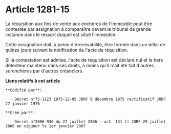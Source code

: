 # Article 1281-15

La réquisition aux fins de vente aux enchères de l'immeuble peut être contestée par assignation à comparaître devant le
tribunal de grande instance dans le ressort duquel est situé l'immeuble.

Cette assignation doit, à peine d'irrecevabilité, être formée dans un délai de quinze jours suivant la notification de l'acte
de réquisition.

Si la contestation est admise, l'acte de réquisition est déclaré nul et le tiers détenteur maintenu dans ses droits, à moins
qu'il n'ait été fait d'autres surenchères par d'autres créanciers.

**Liens relatifs à cet article**

	**Codifié par**:

	  - Décret n°75-1123 1975-12-05 JORF 9 décembre 1975 rectificatif JORF 27 janvier 1976

	**Créé par**:

	  - Décret n°2006-936 du 27 juillet 2006 - art. 131 () JORF 29 juillet 2006 en vigueur le 1er janvier 2007
